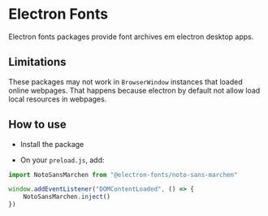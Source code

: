# Electron Fonts

Electron fonts packages provide font archives em electron desktop apps.

## Limitations

These packages may not work in `BrowserWindow` instances that loaded online webpages. That happens because electron by default not allow load local resources in webpages.

## How to use

* Install the package

* On your `preload.js`, add:

```ts
import NotoSansMarchen from "@electron-fonts/noto-sans-marchen"

window.addEventListener("DOMContentLoaded", () => {
    NotoSansMarchen.inject()
})
```